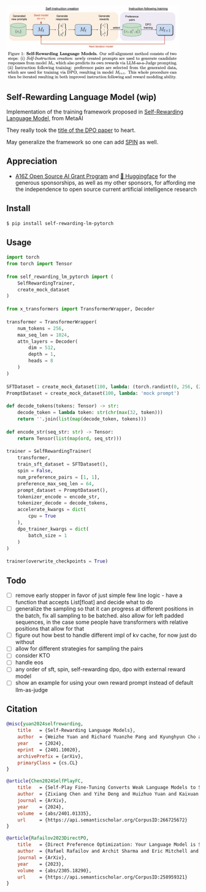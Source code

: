 <img src="./diagram.png" width="450px"></img>

## Self-Rewarding Language Model (wip)

Implementation of the training framework proposed in <a href="https://arxiv.org/abs/2401.10020">Self-Rewarding Language Model</a>, from MetaAI

They really took the <a href="https://arxiv.org/abs/2305.18290">title of the DPO paper</a> to heart.

May generalize the framework so one can add <a href="https://arxiv.org/abs/2401.01335v1">SPIN</a> as well.

## Appreciation

- <a href="https://a16z.com/supporting-the-open-source-ai-community/">A16Z Open Source AI Grant Program</a> and <a href="https://huggingface.co/">🤗 Huggingface</a> for the generous sponsorships, as well as my other sponsors, for affording me the independence to open source current artificial intelligence research

## Install

``` bash
$ pip install self-rewarding-lm-pytorch
```

## Usage

```python
import torch
from torch import Tensor

from self_rewarding_lm_pytorch import (
    SelfRewardingTrainer,
    create_mock_dataset
)

from x_transformers import TransformerWrapper, Decoder

transformer = TransformerWrapper(
    num_tokens = 256,
    max_seq_len = 1024,
    attn_layers = Decoder(
        dim = 512,
        depth = 1,
        heads = 8
    )
)

SFTDataset = create_mock_dataset(100, lambda: (torch.randint(0, 256, (256,)), torch.tensor(1)))
PromptDataset = create_mock_dataset(100, lambda: 'mock prompt')

def decode_tokens(tokens: Tensor) -> str:
    decode_token = lambda token: str(chr(max(32, token)))
    return ''.join(list(map(decode_token, tokens)))

def encode_str(seq_str: str) -> Tensor:
    return Tensor(list(map(ord, seq_str)))

trainer = SelfRewardingTrainer(
    transformer,
    train_sft_dataset = SFTDataset(),
    spin = False,
    num_preference_pairs = [1, 1],
    preference_max_seq_len = 64,
    prompt_dataset = PromptDataset(),
    tokenizer_encode = encode_str,
    tokenizer_decode = decode_tokens,
    accelerate_kwargs = dict(
        cpu = True
    ),
    dpo_trainer_kwargs = dict(
        batch_size = 1
    )
)

trainer(overwrite_checkpoints = True)
```

## Todo

- [ ] remove early stopper in favor of just simple few line logic - have a function that accepts List[float] and decide what to do
- [ ] generalize the sampling so that it can progress at different positions in the batch, fix all sampling to be batched. also allow for left padded sequences, in the case some people have transformers with relative positions that allow for that
- [ ] figure out how best to handle different impl of kv cache, for now just do without
- [ ] allow for different strategies for sampling the pairs
- [ ] consider KTO
- [ ] handle eos
- [ ] any order of sft, spin, self-rewarding dpo, dpo with external reward model
- [ ] show an example for using your own reward prompt instead of default llm-as-judge

## Citation

```bibtex
@misc{yuan2024selfrewarding,
    title   = {Self-Rewarding Language Models}, 
    author  = {Weizhe Yuan and Richard Yuanzhe Pang and Kyunghyun Cho and Sainbayar Sukhbaatar and Jing Xu and Jason Weston},
    year    = {2024},
    eprint  = {2401.10020},
    archivePrefix = {arXiv},
    primaryClass = {cs.CL}
}
```

```bibtex
@article{Chen2024SelfPlayFC,
    title   = {Self-Play Fine-Tuning Converts Weak Language Models to Strong Language Models},
    author  = {Zixiang Chen and Yihe Deng and Huizhuo Yuan and Kaixuan Ji and Quanquan Gu},
    journal = {ArXiv},
    year    = {2024},
    volume  = {abs/2401.01335},
    url     = {https://api.semanticscholar.org/CorpusID:266725672}
}
```

```bibtex
@article{Rafailov2023DirectPO,
    title   = {Direct Preference Optimization: Your Language Model is Secretly a Reward Model},
    author  = {Rafael Rafailov and Archit Sharma and Eric Mitchell and Stefano Ermon and Christopher D. Manning and Chelsea Finn},
    journal = {ArXiv},
    year    = {2023},
    volume  = {abs/2305.18290},
    url     = {https://api.semanticscholar.org/CorpusID:258959321}
}
```
